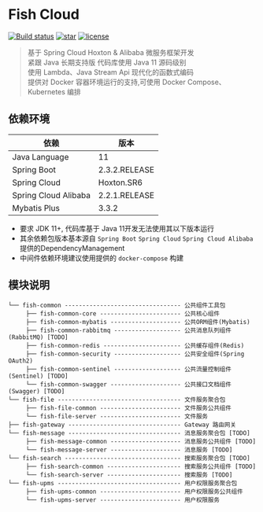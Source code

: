 # Fish Cloud
[![Build status](https://ci.appveyor.com/api/projects/status/apa6tcw8v7dxc1l2?svg=true)](https://ci.appveyor.com/project/Devifish/fish-cloud)
[![star](https://img.shields.io/github/stars/Devifish/fish-cloud.svg?logo=github)](https://github.com/Devifish/fish-cloud)
[![license](https://img.shields.io/github/license/Devifish/fish-cloud)](https://github.com/Devifish/fish-cloud)

> 基于 Spring Cloud Hoxton & Alibaba 微服务框架开发<br/>
> 紧跟 Java 长期支持版 代码库使用 Java 11 源码级别<br/>
> 使用 Lambda、Java Stream Api 现代化的函数式编码<br/>
> 提供对 Docker 容器环境运行的支持,可使用 Docker Compose、Kubernetes 编排

## 依赖环境
依赖 | 版本
---|---
Java Language | 11
Spring Boot | 2.3.2.RELEASE
Spring Cloud | Hoxton.SR6
Spring Cloud Alibaba | 2.2.1.RELEASE
Mybatis Plus | 3.3.2

- 要求 JDK 11+, 代码库基于 Java 11开发无法使用其以下版本运行
- 其余依赖包版本基本源自 ```Spring Boot``` ```Spring Cloud``` ```Spring Cloud Alibaba``` 提供的DependencyManagement
- 中间件依赖环境建议使用提供的 ```docker-compose``` 构建
  
## 模块说明
```
└── fish-common --------------------------------- 公共组件工具包
     ├── fish-common-core ----------------------- 公共核心组件
     ├── fish-common-mybatis -------------------- 公共ORM组件(Mybatis)
     ├── fish-common-rabbitmq ------------------- 公共消息队列组件(RabbitMQ) [TODO]
     ├── fish-common-redis ---------------------- 公共缓存组件(Redis)
     ├── fish-common-security ------------------- 公共安全组件(Spring OAuth2)
     ├── fish-common-sentinel ------------------- 公共流量控制组件(Sentinel) [TODO]
     └── fish-common-swagger -------------------- 公共接口文档组件(Swagger) [TODO]
└── fish-file ----------------------------------- 文件服务聚合包
     ├── fish-file-common ----------------------- 文件服务公共组件
     └── fish-file-server ----------------------- 文件服务
├── fish-gateway -------------------------------- Gateway 路由网关
└── fish-message -------------------------------- 消息服务聚合包 [TODO]
     ├── fish-message-common -------------------- 消息服务公共组件 [TODO]
     └── fish-message-server -------------------- 消息服务 [TODO]
└── fish-search --------------------------------- 搜索服务聚合包 [TODO]
     ├── fish-search-common --------------------- 搜索服务公共组件 [TODO]
     └── fish-search-server --------------------- 搜索服务 [TODO]
└── fish-upms ----------------------------------- 用户权限服务聚合包
     ├── fish-upms-common ----------------------- 用户权限服务公共组件
     └── fish-upms-server ----------------------- 用户权限服务
```